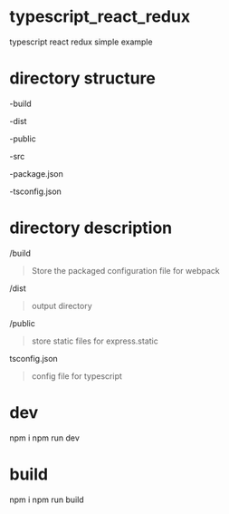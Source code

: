 # typescript_react_redux
typescript react redux simple example

# directory structure
-build 

-dist

-public

-src

-package.json

-tsconfig.json

# directory description
 /build 
 
 > Store the packaged configuration file for webpack
 
 /dist 
 
 > output directory
 
 /public 
 
 > store static files  for express.static
 
 tsconfig.json
 
 > config file for typescript
 
 # dev
 npm i
 npm run dev
 
 # build 
 npm i
 npm run build
